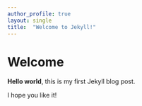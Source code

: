 ```yaml
---
author_profile: true
layout: single
title:  "Welcome to Jekyll!"
---
```


# Welcome

**Hello world**, this is my first Jekyll blog post.

I hope you like it!
